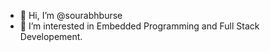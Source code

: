 - 👋 Hi, I’m @sourabhburse
- 👀 I’m interested in Embedded Programming and Full Stack Developement.

<!---
sourabhburse/sourabhburse is a ✨ special ✨ repository because its `README.md` (this file) appears on your GitHub profile.
You can click the Preview link to take a look at your changes.
--->
